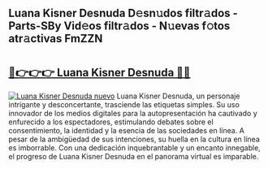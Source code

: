 ## Luana Kisner Desnuda D𝚎sn𝚞dos filtr𝚊dos - Parts-SBy Vid𝚎os filtr𝚊dos - N𝚞evas f𝚘tos atr𝚊ctivas FmZZN

# <h2><a href="http://mbcxha.tromn.icu/?c=Luana+Kisner+Desnuda">🔗👉👉👉 Luana Kisner Desnuda 🔗🔗</a></h2>

[![Luana Kisner Desnuda nuevo](https://i.imgur.com/pEAQMta.gif)](http://mbcxha.tromn.icu/?c=Luana+Kisner+Desnuda)
Luana Kisner Desnuda, un personaje intrigante y desconcertante, trasciende las etiquetas simples. Su uso innovador de los medios digitales para la autopresentación ha cautivado y enfurecido a los espectadores, estimulando debates sobre el consentimiento, la identidad y la esencia de las sociedades en línea. A pesar de la ambigüedad de sus intenciones, su huella en la cultura en línea es imborrable. Con una dedicación inquebrantable y un encanto innegable, el progreso de Luana Kisner Desnuda en el panorama virtual es imparable.
